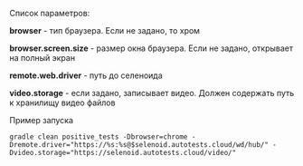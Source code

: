 Список параметров:

**browser** - тип браузера. Если не задано, то хром

**browser.screen.size** - размер окна браузера. Если не задано, открывает на полный экран

**remote.web.driver** - путь до селеноида

**video.storage** - если задано, записывает видео. Должен содержать путь к хранилищу видео файлов



Пример запуска

```gradle clean positive_tests -Dbrowser=chrome -Dremote.driver="https://%s:%s@$selenoid.autotests.cloud/wd/hub/" -Dvideo.storage="https://selenoid.autotests.cloud/video/" ```
